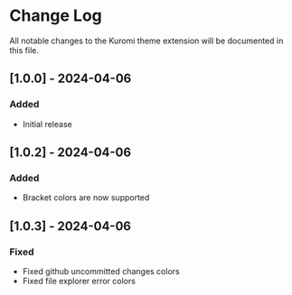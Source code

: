 # Change Log

All notable changes to the Kuromi theme extension will be documented in this file.


## [1.0.0] - 2024-04-06
### Added
- Initial release
## [1.0.2] - 2024-04-06
### Added
- Bracket colors are now supported

## [1.0.3] - 2024-04-06
### Fixed
- Fixed github uncommitted changes colors
- Fixed file explorer error colors